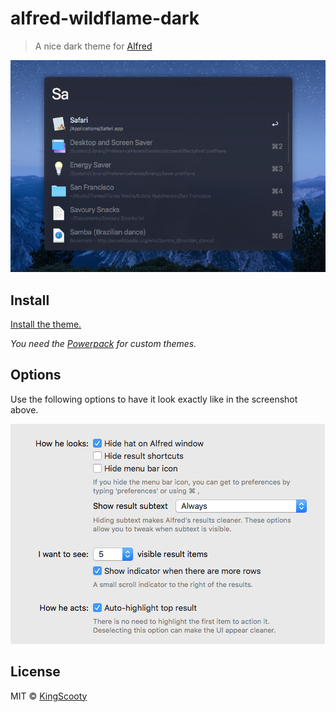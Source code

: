 # alfred-wildflame-dark

> A nice dark theme for [Alfred](https://www.alfredapp.com)

<img src="screenshot.png" width="731">


## Install

[Install the theme.](https://www.alfredapp.com/extras/theme/m1IO3HghPw/)

*You need the [Powerpack](https://www.alfredapp.com/powerpack/) for custom themes.*


## Options

Use the following options to have it look exactly like in the screenshot above.

<img src="screenshot-options.png" width="503">


## License

MIT © [KingScooty](http://wildflame.co.uk)
